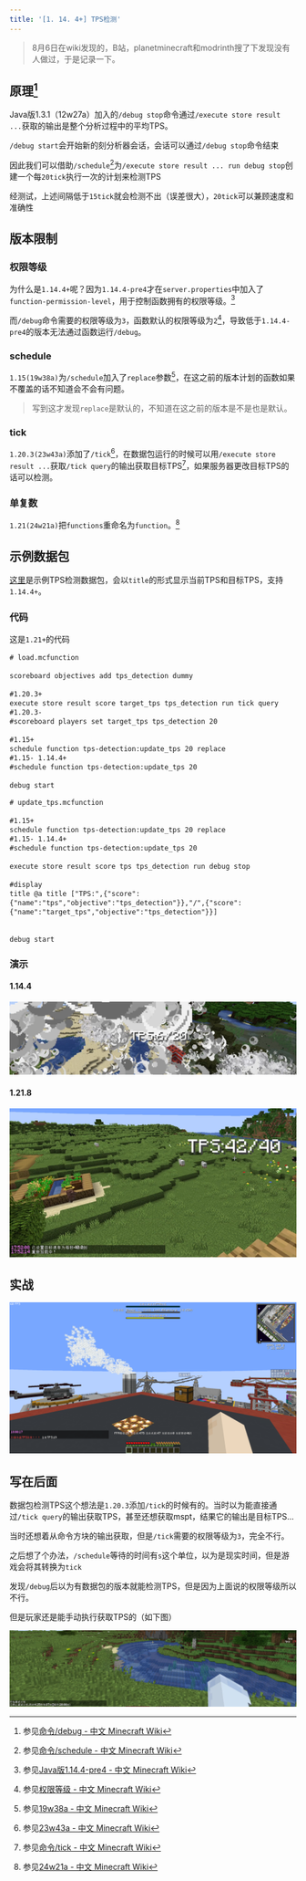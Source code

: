 ```yaml
---
title: '[1. 14. 4+] TPS检测'
---
```


<FeatureHead
    title = '[1. 14. 4+] TPS检测'
    authorName = hao145245
    avatarUrl = '../../_authors/hao145245.jpg'
    :socialLinks="[
        { name: 'BiliBili', url: 'https://space.bilibili.com/600039129' },
        { name: 'GitHub', url: 'https://github.com/hao145245' }
    ]"
    cover = '../_assets/6.png'
/>

> 8月6日在wiki发现的，B站，planetminecraft和modrinth搜了下发现没有人做过，于是记录一下。

## 原理[^1]

Java版1.3.1（12w27a）加入的`/debug stop`命令通过`/execute store result ...`获取的输出是整个分析过程中的平均TPS。

`/debug start`会开始新的刻分析器会话，会话可以通过`/debug stop`命令结束

因此我们可以借助`/schedule`[^2]为`/execute store result ... run debug stop`创建一个每`20tick`执行一次的计划来检测TPS

经测试，上述间隔低于`15tick`就会检测不出（误差很大），`20tick`可以兼顾速度和准确性

## 版本限制

### 权限等级

为什么是`1.14.4+`呢？因为`1.14.4-pre4`才在`server.properties`中加入了`function-permission-level`，用于控制函数拥有的权限等级。[^3]

而`/debug`命令需要的权限等级为`3`，函数默认的权限等级为`2`[^4]，导致低于`1.14.4-pre4`的版本无法通过函数运行`/debug`。

### schedule

`1.15(19w38a)`为`/schedule`加入了`replace`参数[^5]，在这之前的版本计划的函数如果不覆盖的话不知道会不会有问题。

> 写到这才发现`replace`是默认的，不知道在这之前的版本是不是也是默认。

### tick

`1.20.3(23w43a)`添加了`/tick`[^6]，在数据包运行的时候可以用`/execute store result ...`获取`/tick query`的输出获取目标TPS[^7]，如果服务器更改目标TPS的话可以检测。

### 单复数

`1.21(24w21a)`把`functions`重命名为`function`。[^8]

## 示例数据包

[这里](https://github.com/hao145245/TPS-Detection)是示例TPS检测数据包，会以`title`的形式显示当前TPS和目标TPS，支持`1.14.4+`。

### 代码

这是`1.21+`的代码

```mcfunction
# load.mcfunction

scoreboard objectives add tps_detection dummy

#1.20.3+
execute store result score target_tps tps_detection run tick query
#1.20.3-
#scoreboard players set target_tps tps_detection 20

#1.15+
schedule function tps-detection:update_tps 20 replace
#1.15- 1.14.4+
#schedule function tps-detection:update_tps 20

debug start
```

```mcfunction
# update_tps.mcfunction

#1.15+
schedule function tps-detection:update_tps 20 replace
#1.15- 1.14.4+
#schedule function tps-detection:update_tps 20

execute store result score tps tps_detection run debug stop

#display
title @a title ["TPS:",{"score":{"name":"tps","objective":"tps_detection"}},"/",{"score":{"name":"target_tps","objective":"tps_detection"}}]


debug start
```

### 演示

#### 1.14.4

![1.14.4](1.14.4.png)

#### 1.21.8

![1.21.8](1.21.8_1.png)

## 实战

![实战](1.21.8_2.png)

## 写在后面

数据包检测TPS这个想法是`1.20.3`添加`/tick`的时候有的。当时以为能直接通过`/tick query`的输出获取TPS，甚至还想获取mspt，结果它的输出是目标TPS...

当时还想着从命令方块的输出获取，但是`/tick`需要的权限等级为`3`，完全不行。

之后想了个办法，`/schedule`等待的时间有`s`这个单位，以为是现实时间，但是游戏会将其转换为`tick`

发现`/debug`后以为有数据包的版本就能检测TPS，但是因为上面说的权限等级所以不行。

但是玩家还是能手动执行获取TPS的（如下图）

![1.13](1.13.png)

[^1]: 参见[命令/debug - 中文 Minecraft Wiki](https://zh.minecraft.wiki/w/%E5%91%BD%E4%BB%A4/debug)

[^2]: 参见[命令/schedule - 中文 Minecraft Wiki](https://zh.minecraft.wiki/w/%E5%91%BD%E4%BB%A4/schedule)

[^3]: 参见[Java版1.14.4-pre4 - 中文 Minecraft Wiki](https://zh.minecraft.wiki/w/Java%E7%89%881.14.4-pre4)

[^4]: 参见[权限等级 - 中文 Minecraft Wiki](https://zh.minecraft.wiki/w/%E6%9D%83%E9%99%90%E7%AD%89%E7%BA%A7#Java%E7%89%88_2)

[^5]: 参见[19w38a - 中文 Minecraft Wiki](https://zh.minecraft.wiki/w/19w38a)

[^6]: 参见[23w43a - 中文 Minecraft Wiki](https://zh.minecraft.wiki/w/23w43a)

[^7]: 参见[命令/tick - 中文 Minecraft Wiki](https://zh.minecraft.wiki/w/%E5%91%BD%E4%BB%A4/tick)

[^8]: 参见[24w21a - 中文 Minecraft Wiki](https://zh.minecraft.wiki/w/24w21a)
